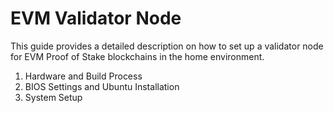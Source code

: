 # EVM Validator Node

This guide provides a detailed description on how to set up a validator node for EVM Proof of Stake blockchains in the home environment.

1. Hardware and Build Process
2. BIOS Settings and Ubuntu Installation
3. System Setup
